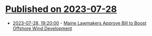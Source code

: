 # [Published on 2023-07-28](index.md)

* [2023-07-28, 19:20:00](https://news.slashdot.org/story/23/07/28/121236/maine-lawmakers-approve-bill-to-boost-offshore-wind-development?utm_source=rss1.0mainlinkanon&utm_medium=feed) - [Maine Lawmakers Approve Bill to Boost Offshore Wind Development](https://news.slashdot.org/story/23/07/28/121236/maine-lawmakers-approve-bill-to-boost-offshore-wind-development?utm_source=rss1.0mainlinkanon&utm_medium=feed)
